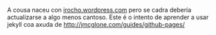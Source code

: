 A cousa naceu con 
[irocho.wordpress.com](irocho.wordpress.com)
pero se cadra debería actualizarse a algo menos cantoso.
Este é o intento de aprender a usar jekyll coa axuda de 
http://jmcglone.com/guides/github-pages/
